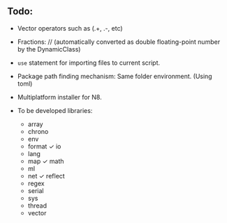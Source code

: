 Todo:
---

- Vector operators such as (.+, .-, etc)
- Fractions: // (automatically converted as double floating-point number by the DynamicClass)

- `use` statement for importing files to current script.
- Package path finding mechanism: Same folder environment. (Using toml)

- Multiplatform installer for N8.
- To be developed libraries:
    * array
    * chrono
    * env
    * format
    ✓ io
    * lang
    * map
    ✓ math
    * ml
    * net
    ✓ reflect
    * regex
    * serial
    * sys
    * thread
    * vector
